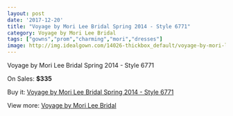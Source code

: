 ```yaml
---
layout: post
date: '2017-12-20'
title: "Voyage by Mori Lee Bridal Spring 2014 - Style 6771"
category: Voyage by Mori Lee Bridal
tags: ["gowns","prom","charming","mori","dresses"]
image: http://img.idealgown.com/14026-thickbox_default/voyage-by-mori-lee-bridal-spring-2014-style-6771.jpg
---
```

Voyage by Mori Lee Bridal Spring 2014 - Style 6771

On Sales: **$335**
<a href="https://www.idealgown.com/en/voyage-by-mori-lee-bridal/5657-voyage-by-mori-lee-bridal-spring-2014-style-6771.html"><amp-img layout="responsive" width="600" height="600" src="//img.idealgown.com/14026-thickbox_default/voyage-by-mori-lee-bridal-spring-2014-style-6771.jpg" alt="Voyage by Mori Lee Bridal Spring 2014 - Style 6771 0" /></a>
<a href="https://www.idealgown.com/en/voyage-by-mori-lee-bridal/5657-voyage-by-mori-lee-bridal-spring-2014-style-6771.html"><amp-img layout="responsive" width="600" height="600" src="//img.idealgown.com/14028-thickbox_default/voyage-by-mori-lee-bridal-spring-2014-style-6771.jpg" alt="Voyage by Mori Lee Bridal Spring 2014 - Style 6771 1" /></a>
<a href="https://www.idealgown.com/en/voyage-by-mori-lee-bridal/5657-voyage-by-mori-lee-bridal-spring-2014-style-6771.html"><amp-img layout="responsive" width="600" height="600" src="//img.idealgown.com/14027-thickbox_default/voyage-by-mori-lee-bridal-spring-2014-style-6771.jpg" alt="Voyage by Mori Lee Bridal Spring 2014 - Style 6771 2" /></a>

Buy it: [Voyage by Mori Lee Bridal Spring 2014 - Style 6771](https://www.idealgown.com/en/voyage-by-mori-lee-bridal/5657-voyage-by-mori-lee-bridal-spring-2014-style-6771.html "Voyage by Mori Lee Bridal Spring 2014 - Style 6771")

View more: [Voyage by Mori Lee Bridal](https://www.idealgown.com/en/83-voyage-by-mori-lee-bridal "Voyage by Mori Lee Bridal")